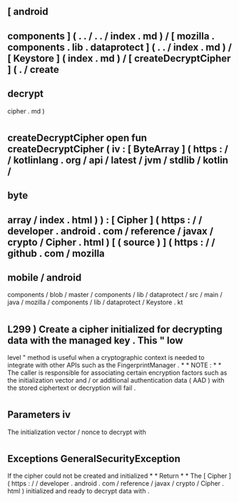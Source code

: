 [
android
-
components
]
(
.
.
/
.
.
/
index
.
md
)
/
[
mozilla
.
components
.
lib
.
dataprotect
]
(
.
.
/
index
.
md
)
/
[
Keystore
]
(
index
.
md
)
/
[
createDecryptCipher
]
(
.
/
create
-
decrypt
-
cipher
.
md
)
#
createDecryptCipher
open
fun
createDecryptCipher
(
iv
:
[
ByteArray
]
(
https
:
/
/
kotlinlang
.
org
/
api
/
latest
/
jvm
/
stdlib
/
kotlin
/
-
byte
-
array
/
index
.
html
)
)
:
[
Cipher
]
(
https
:
/
/
developer
.
android
.
com
/
reference
/
javax
/
crypto
/
Cipher
.
html
)
[
(
source
)
]
(
https
:
/
/
github
.
com
/
mozilla
-
mobile
/
android
-
components
/
blob
/
master
/
components
/
lib
/
dataprotect
/
src
/
main
/
java
/
mozilla
/
components
/
lib
/
dataprotect
/
Keystore
.
kt
#
L299
)
Create
a
cipher
initialized
for
decrypting
data
with
the
managed
key
.
This
"
low
-
level
"
method
is
useful
when
a
cryptographic
context
is
needed
to
integrate
with
other
APIs
such
as
the
FingerprintManager
.
*
*
NOTE
:
*
*
The
caller
is
responsible
for
associating
certain
encryption
factors
such
as
the
initialization
vector
and
/
or
additional
authentication
data
(
AAD
)
with
the
stored
ciphertext
or
decryption
will
fail
.
#
#
#
Parameters
iv
-
The
initialization
vector
/
nonce
to
decrypt
with
#
#
#
Exceptions
GeneralSecurityException
-
If
the
cipher
could
not
be
created
and
initialized
*
*
Return
*
*
The
[
Cipher
]
(
https
:
/
/
developer
.
android
.
com
/
reference
/
javax
/
crypto
/
Cipher
.
html
)
initialized
and
ready
to
decrypt
data
with
.
